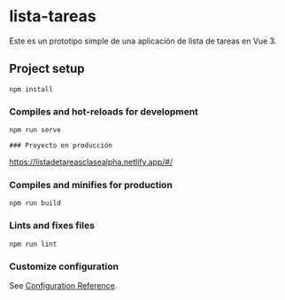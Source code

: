 # lista-tareas
Este es un prototipo simple de una aplicación de lista de tareas en Vue 3.

## Project setup
```
npm install
```

### Compiles and hot-reloads for development
```
npm run serve

### Proyecto en producción
```
https://listadetareasclasealpha.netlify.app/#/

### Compiles and minifies for production
```
npm run build
```

### Lints and fixes files
```
npm run lint
```

### Customize configuration
See [Configuration Reference](https://cli.vuejs.org/config/).
